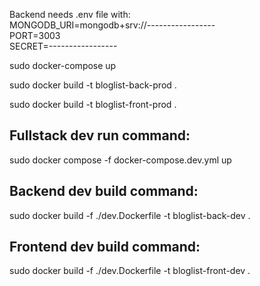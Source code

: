 Backend needs .env file with:  
MONGODB_URI=mongodb+srv://-----------------  
PORT=3003  
SECRET=-----------------  
  
  

sudo docker-compose up  

sudo docker build -t bloglist-back-prod .  

sudo docker build -t bloglist-front-prod .  

## Fullstack dev run command:  
sudo docker compose -f docker-compose.dev.yml up  
## Backend dev build command:  
sudo docker build -f ./dev.Dockerfile -t bloglist-back-dev .  
## Frontend dev build command:  
sudo docker build -f ./dev.Dockerfile -t bloglist-front-dev .  